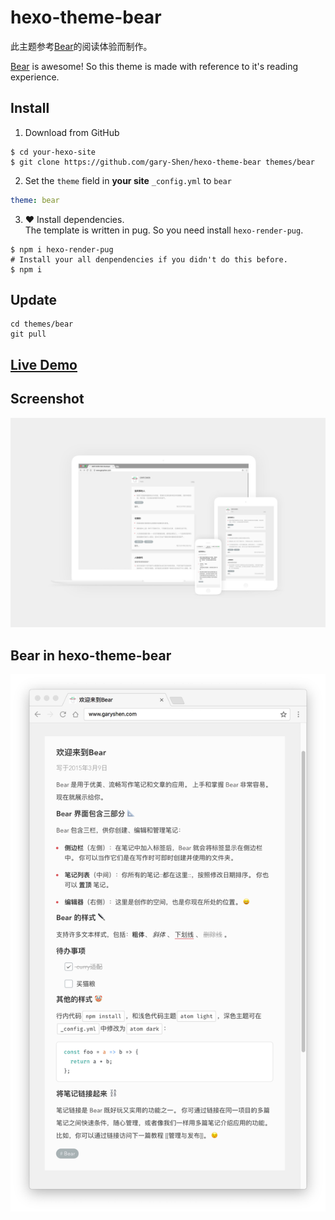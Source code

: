 # hexo-theme-bear

此主题参考[Bear](http://www.bear-writer.com/)的阅读体验而制作。

[Bear](http://www.bear-writer.com/) is awesome! So this theme is made with reference to it's reading experience.

## Install

1. Download from GitHub
```shell
$ cd your-hexo-site
$ git clone https://github.com/gary-Shen/hexo-theme-bear themes/bear
```
2. Set the `theme` field in **your site** `_config.yml` to `bear`
```yml
theme: bear
```
3. ❤️ Install dependencies.  
The template is written in pug. So you need install `hexo-render-pug`.
```
$ npm i hexo-render-pug
# Install your all denpendencies if you didn't do this before.
$ npm i
```

## Update

```shell
cd themes/bear
git pull
```

## [Live Demo](http://www.garyshen.com)

## Screenshot

![bear](screenshot.jpg)

## Bear in hexo-theme-bear
![bear](screenshot2.jpg)
